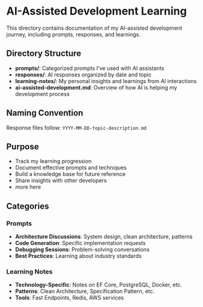 # AI-Assisted Development Learning

This directory contains documentation of my AI-assisted development journey, including prompts, responses, and learnings.

## Directory Structure

- **prompts/**: Categorized prompts I've used with AI assistants
- **responses/**: AI responses organized by date and topic
- **learning-notes/**: My personal insights and learnings from AI interactions
- **ai-assisted-development.md**: Overview of how AI is helping my development process

## Naming Convention

Response files follow: `YYYY-MM-DD-topic-description.md`

## Purpose

- Track my learning progression
- Document effective prompts and techniques
- Build a knowledge base for future reference
- Share insights with other developers
- more here 

## Categories

### Prompts
- **Architecture Discussions**: System design, clean architecture, patterns
- **Code Generation**: Specific implementation requests
- **Debugging Sessions**: Problem-solving conversations
- **Best Practices**: Learning about industry standards

### Learning Notes
- **Technology-Specific**: Notes on EF Core, PostgreSQL, Docker, etc.
- **Patterns**: Clean Architecture, Specification Pattern, etc.
- **Tools**: Fast Endpoints, Redis, AWS services
